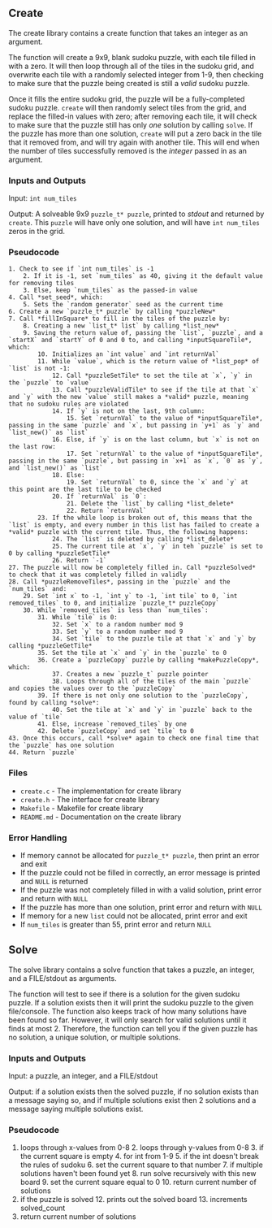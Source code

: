 ## Create

The create library contains a create function that takes an integer as an argument. 

The function will create a 9x9, blank sudoku puzzle, with each tile filled in with a zero. It will then loop through all of the tiles in the sudoku grid, and overwrite each tile with a randomly selected integer from 1-9, then checking to make sure that the puzzle being created is still a *valid* sudoku puzzle.

Once it fills the entire sudoku grid, the puzzle will be a fully-completed sudoku puzzle. `create` will then randomly select tiles from the grid, and replace the filled-in values with zero; after removing each tile, it will check to make sure that the puzzle still has only *one* solution by calling `solve`. If the puzzle has more than one solution, `create` will put a zero back in the tile that it removed from, and will try again with another tile. This will end when the number of tiles successfully removed is the *integer* passed in as an argument.

### Inputs and Outputs

Input: `int num_tiles`

Output: A solveable 9x9 `puzzle_t* puzzle`, printed to *stdout* and returned by `create`. This `puzzle` will have only one solution, and will have `int num_tiles` zeros in the grid. 

### Pseudocode

```
1. Check to see if `int num_tiles` is -1
    2. If it is -1, set `num_tiles` as 40, giving it the default value for removing tiles
    3. Else, keep `num_tiles` as the passed-in value
4. Call *set_seed*, which:
    5. Sets the `random generator` seed as the current time
6. Create a new `puzzle_t* puzzle` by calling *puzzleNew*
7. Call *fillInSquare* to fill in the tiles of the puzzle by:
    8. Creating a new `list_t* list` by calling *list_new*
    9. Saving the return value of, passing the `list`, `puzzle`, and a `startX` and `startY` of 0 and 0 to, and calling *inputSquareTile*, which:
        10. Initializes an `int value` and `int returnVal`
        11. While `value`, which is the return value of *list_pop* of `list` is not -1:
            12. Call *puzzleSetTile* to set the tile at `x`, `y` in the `puzzle` to `value`
            13. Call *puzzleValidTile* to see if the tile at that `x` and `y` with the new `value` still makes a *valid* puzzle, meaning that no sudoku rules are violated
            14. If `y` is not on the last, 9th column:
                15. Set `returnVal` to the value of *inputSquareTile*, passing in the same `puzzle` and `x`, but passing in `y+1` as `y` and `list_new()` as `list`
            16. Else, if `y` is on the last column, but `x` is not on the last row:
                17. Set `returnVal` to the value of *inputSquareTile*, passing in the same `puzzle`, but passing in `x+1` as `x`, `0` as `y`, and `list_new()` as `list`
            18. Else:
                19. Set `returnVal` to 0, since the `x` and `y` at this point are the last tile to be checked
            20. If `returnVal` is `0`:
                21. Delete the `list` by calling *list_delete*
                22. Return `returnVal`
        23. If the while loop is broken out of, this means that the `list` is empty, and every number in this list has failed to create a *valid* puzzle with the current tile. Thus, the following happens:
            24. The `list` is deleted by calling *list_delete*
            25. The current tile at `x`, `y` in teh `puzzle` is set to 0 by calling *puzzleSetTile*
            26. Return `-1`
27. The puzzle will now be completely filled in. Call *puzzleSolved* to check that it was completely filled in validly
28. Call *puzzleRemoveTiles*, passing in the `puzzle` and the `num_tiles` and:
    29. Set `int x` to -1, `int y` to -1, `int tile` to 0, `int removed_tiles` to 0, and initialize `puzzle_t* puzzleCopy`
    30. While `removed_tiles` is less than `num_tiles`:
        31. While `tile` is 0:
            32. Set `x` to a random number mod 9
            33. Set `y` to a random number mod 9
            34. Set `tile` to the puzzle tile at that `x` and `y` by calling *puzzleGetTile*
        35. Set the tile at `x` and `y` in the `puzzle` to 0
        36. Create a `puzzleCopy` puzzle by calling *makePuzzleCopy*, which:
            37. Creates a new `puzzle_t` puzzle pointer
            38. Loops through all of the tiles of the main `puzzle` and copies the values over to the `puzzleCopy`
        39. If there is not only one solution to the `puzzleCopy`, found by calling *solve*:
            40. Set the tile at `x` and `y` in `puzzle` back to the value of `tile`
        41. Else, increase `removed_tiles` by one
        42. Delete `puzzleCopy` and set `tile` to 0
43. Once this occurs, call *solve* again to check one final time that the `puzzle` has one solution
44. Return `puzzle`
```

### Files 

* `create.c` - The implementation for create library
* `create.h` - The interface for create library
* `Makefile` - Makefile for create library
* `README.md` - Documentation on the create library

### Error Handling

- If memory cannot be allocated for `puzzle_t* puzzle`, then print an error and exit
- If the puzzle could not be filled in correctly, an error message is printed and `NULL` is returned
- If the puzzle was not completely filled in with a valid solution, print error and return with `NULL`
- If the puzzle has more than one solution, print error and return with `NULL`
- If memory for a new `list` could not be allocated, print error and exit
- If `num_tiles` is greater than 55, print error and return `NULL`


## Solve

The solve library contains a solve function that takes a puzzle, an integer, and a FILE/stdout as arguments. 

The function will test to see if there is a solution for the given sudoku puzzle. If a solution exists then it will print the sudoku puzzle to the given file/console. The function also keeps track of how many solutions have been found so far. However, it will only search for valid solutions until it finds at most 2. Therefore, the function can tell you if the given puzzle has no solution, a unique solution, or multiple solutions.

### Inputs and Outputs

Input: a puzzle, an integer, and a FILE/stdout

Output: if a solution exists then the solved puzzle, if no solution exists than a message saying so, and if multiple solutions exist then 2 solutions and a message saying multiple solutions exist.

### Pseudocode

1. loops through x-values from 0-8
    2. loops through y-values from 0-8
        3. if the current square is empty
            4. for int from 1-9
                5. if the int doesn't break the rules of sudoku
                    6. set the current square to that number
                    7. if multiple solutions haven't been found yet
                        8. run solve recursively with this new board
                    9. set the current square equal to 0
            10. return current number of solutions
11. if the puzzle is solved
    12. prints out the solved board
    13. increments solved_count
14. return current number of solutions